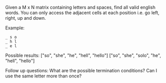 Given a M x N matrix containing letters and spaces, find all valid english
words. You can only access the adjacent cells at each position i.e. go left,
right, up and down.

Example:

    _ s o
    _ h l
    _ e l

Possible results: ["so", "she", "he", "hell", "hello"]
                  ["so", "she", "solo", "he", "hell", "hello"]

Follow up questions:
What are the possible termination conditions?
Can I use the same letter more than once?

